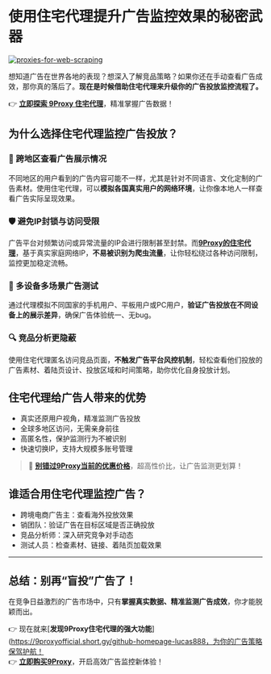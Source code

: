 # 使用住宅代理提升广告监控效果的秘密武器

<a href='https://postimg.cc/D4v5YF0M' target='_blank'><img src='https://i.postimg.cc/Y0gV0CHM/proxies-for-web-scraping.png' border='0' alt='proxies-for-web-scraping'/></a>

想知道广告在世界各地的表现？想深入了解竞品策略？如果你还在手动查看广告成效，那你真的落后了。**现在是时候借助住宅代理来升级你的广告投放监控流程了。**

👉 [**立即探索 9Proxy 住宅代理**](https://9proxyofficial.short.gy/github-homepage-lucas888)，精准掌握广告数据！

## 为什么选择住宅代理监控广告投放？

### 📍 跨地区查看广告展示情况  
不同地区的用户看到的广告内容可能不一样，尤其是针对不同语言、文化定制的广告素材。使用住宅代理，可以**模拟各国真实用户的网络环境**，让你像本地人一样查看广告实际呈现效果。

### 🛡 避免IP封锁与访问受限  
广告平台对频繁访问或异常流量的IP会进行限制甚至封禁。而[**9Proxy的住宅代理**](https://9proxyofficial.short.gy/github-homepage-lucas888)，基于真实家庭网络IP，**不易被识别为爬虫流量**，让你轻松绕过各种访问限制，监控更加稳定流畅。

### 🧪 多设备多场景广告测试  
通过代理模拟不同国家的手机用户、平板用户或PC用户，**验证广告投放在不同设备上的展示差异**，确保广告体验统一、无bug。

### 🔍 竞品分析更隐蔽  
使用住宅代理匿名访问竞品页面，**不触发广告平台风控机制**，轻松查看他们投放的广告素材、着陆页设计、投放区域和时间策略，助你优化自身投放计划。

## 住宅代理给广告人带来的优势

- 真实还原用户视角，精准监测广告投放  
- 全球多地区访问，无需亲身前往  
- 高匿名性，保护监测行为不被识别  
- 快速切换IP，支持大规模多账号管理

> 📌 **[别错过9Proxy当前的优惠价格](https://9proxyofficial.short.gy/github-pricing-lucas888)**，超高性价比，让广告监测更划算！

## 谁适合用住宅代理监控广告？

- 跨境电商广告主：查看海外投放效果  
- 销团队：验证广告在目标区域是否正确投放  
- 竞品分析师：深入研究竞争对手动态  
- 测试人员：检查素材、链接、着陆页加载效果

---

## 总结：别再“盲投”广告了！

在竞争日益激烈的广告市场中，只有**掌握真实数据、精准监测广告成效**，你才能脱颖而出。

👉 现在就来[**发现9Proxy住宅代理的强大功能**](https://9proxyofficial.short.gy/github-homepage-lucas888，为你的广告策略保驾护航！  
👉 [**立即购买9Proxy**](https://9proxyofficial.short.gy/github-pricing-lucas888)，开启高效广告监控新体验！


